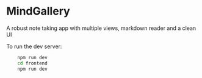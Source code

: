 # MindGallery
A robust note taking app with multiple views, markdown reader and a clean UI 

To run the dev server:
``` bash
    npm run dev
    cd frontend 
    npm run dev
```
